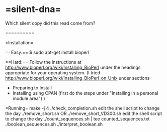 =silent-dna=
==========

Which silent copy did this read come from?

==========

=Installation=

==Easy:==
$ sudo apt-get install bioperl

==Hard:==
Follow the instructions at 
http://www.bioperl.org/wiki/Installing_BioPerl
under the headings appropriate for your operating system.
(I tried http://www.bioperl.org/wiki/Installing_BioPerl_on_Unix under sections
 - Preparing to Install
 - Installing using CPAN (first do the steps under "Installing in a personal module area")
)

=Running=
make -j 4
./check_completion.sh
edit the shell script to change the day
./remove_short.sh OR ./remove_short_VD300.sh
edit the shell script to change the day
./count_sequences.sh | tee counted_sequences.txt
./boolean_sequences.sh
./interpret_boolean.sh
